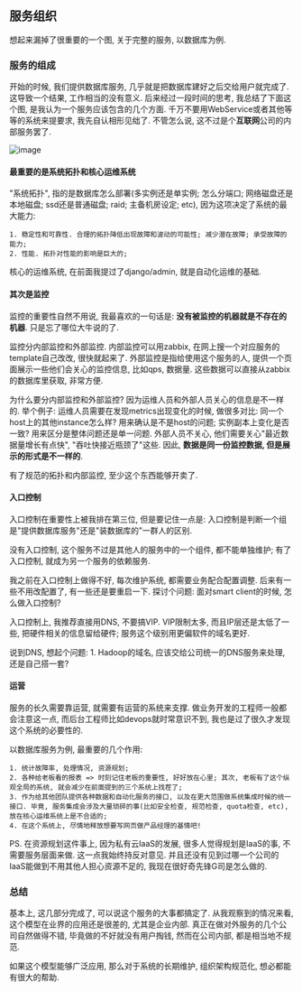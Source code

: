 ## 服务组织

想起来漏掉了很重要的一个图, 关于完整的服务, 以数据库为例.

### 服务的组成

开始的时候, 我们提供数据库服务, 几乎就是把数据库建好之后交给用户就完成了. 这导致一个结果, 工作相当的没有意义. 后来经过一段时间的思考, 我总结了下面这个图, 是我认为一个服务应该包含的几个方面. 千万不要用WebService或者其他等等的系统来提要求, 我先自认相形见绌了. 不管怎么说, 这不过是个**互联网**公司的内部服务罢了.

![image](https://github.com/covering/arch_ops_stories/blob/master/imgs/service_arch.png)


#### 最重要的是系统拓扑和核心运维系统

"系统拓扑", 指的是数据库怎么部署(多实例还是单实例; 怎么分端口; 网络磁盘还是本地磁盘; ssd还是普通磁盘; raid; 主备机房设定; etc), 因为这项决定了系统的最大能力:

	1. 稳定性和可靠性. 合理的拓扑降低出现故障和波动的可能性; 减少潜在故障; 承受故障的能力;
	2. 性能. 拓扑对性能的影响是巨大的;
	
核心的运维系统, 在前面我提过了django/admin, 就是自动化运维的基础.

#### 其次是监控

监控的重要性自然不用说, 我最喜欢的一句话是: **没有被监控的机器就是不存在的机器**. 只是忘了哪位大牛说的了.

监控分内部监控和外部监控. 内部监控可以用zabbix, 在网上搜一个对应服务的template自己改改, 很快就起来了. 外部监控是指给使用这个服务的人, 提供一个页面展示一些他们会关心的监控信息, 比如qps, 数据量. 这些数据可以直接从zabbix的数据库里获取, 非常方便. 

为什么要分内部监控和外部监控? 因为运维人员和外部人员关心的信息是不一样的. 举个例子: 运维人员需要在发现metrics出现变化的时候, 做很多对比: 同一个host上的其他instance怎么样? 用来确认是不是host的问题; 实例副本上变化是否一致? 用来区分是整体问题还是单一问题. 外部人员不关心, 他们需要关心"最近数据量增长有点快", "吞吐快接近瓶颈了"这些. 因此, **数据是同一份监控数据, 但是展示的形式是不一样的**.

有了规范的拓扑和内部监控, 至少这个东西能够开卖了.

#### 入口控制

入口控制在重要性上被我排在第三位, 但是要记住一点是: 入口控制是判断一个组是"提供数据库服务"还是"装数据库的"一群人的区别.

没有入口控制, 这个服务不过是其他人的服务中的一个组件, 都不能单独维护; 有了入口控制, 就成为另一个服务的依赖服务.

我之前在入口控制上做得不好, 每次维护系统, 都需要业务配合配置调整. 后来有一些不用改配置了, 有一些还是要重启一下. 探讨个问题: 面对smart client的时候, 怎么做入口控制?

入口控制上, 我推荐直接用DNS, 不要搞VIP. VIP限制太多, 而且IP层还是太低了一些, 把硬件相关的信息留给硬件; 服务这个级别用更偏软件的域名更好.

说到DNS, 想起个问题: 1. Hadoop的域名, 应该交给公司统一的DNS服务来处理, 还是自己搭一套?

#### 运营

服务的长久需要靠运营, 就需要有运营的系统来支撑. 做业务开发的工程师一般都会注意这一点, 而后台工程师比如devops就时常意识不到, 我也是过了很久才发现这个系统的必要性的.

以数据库服务为例, 最重要的几个作用: 

	1. 统计故障率, 处理情况, 资源规划;
	2. 各种给老板看的报表 => 时刻记住老板的重要性, 好好放在心里; 其次, 老板有了这个纵观全局的系统, 就会减少在前面提到的三个系统上找茬了;
	3. 作为给其他团队提供各种数据和自动化服务的接口, 以及在更大范围做系统集成时候的统一接口. 毕竟, 服务集成会涉及大量琐碎的事(比如安全检查, 规范检查, quota检查, etc), 放在核心运维系统上是不合适的;
	4. 在这个系统上, 尽情地释放想要写网页做产品经理的基情吧!


PS. 在资源规划这件事上, 因为私有云IaaS的发展, 很多人觉得规划是IaaS的事, 不需要服务层面来做. 这一点我始终持反对意见. 并且还没有见到过哪一个公司的IaaS能做到不用其他人担心资源不足的, 我现在很好奇先锋G司是怎么做的.


### 总结

基本上, 这几部分完成了, 可以说这个服务的大事都搞定了. 从我观察到的情况来看, 这个模型在业界的应用还是很差的, 尤其是企业内部. 真正在做对外服务的几个公司自然做得不错, 毕竟做的不好就没有用户掏钱, 然而在公司内部, 都是相当地不规范. 

如果这个模型能够广泛应用, 那么对于系统的长期维护, 组织架构规范化, 想必都能有很大的帮助.

